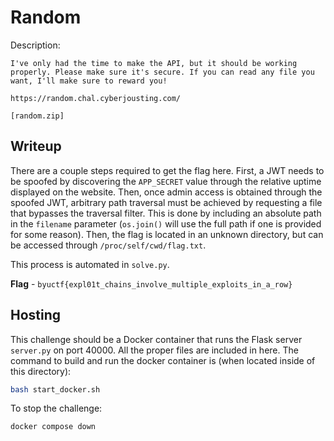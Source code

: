 # Random
Description:
```
I've only had the time to make the API, but it should be working properly. Please make sure it's secure. If you can read any file you want, I'll make sure to reward you!

https://random.chal.cyberjousting.com/

[random.zip]
```

## Writeup
There are a couple steps required to get the flag here. First, a JWT needs to be spoofed by discovering the `APP_SECRET` value through the relative uptime displayed on the website. Then, once admin access is obtained through the spoofed JWT, arbitrary path traversal must be achieved by requesting a file that bypasses the traversal filter. This is done by including an absolute path in the `filename` parameter (`os.join()` will use the full path if one is provided for some reason). Then, the flag is located in an unknown directory, but can be accessed through `/proc/self/cwd/flag.txt`. 

This process is automated in `solve.py`.

**Flag** - `byuctf{expl01t_chains_involve_multiple_exploits_in_a_row}`

## Hosting
This challenge should be a Docker container that runs the Flask server `server.py` on port 40000. All the proper files are included in here. The command to build and run the docker container is (when located inside of this directory):

```bash
bash start_docker.sh
```

To stop the challenge:
```bash
docker compose down
```
